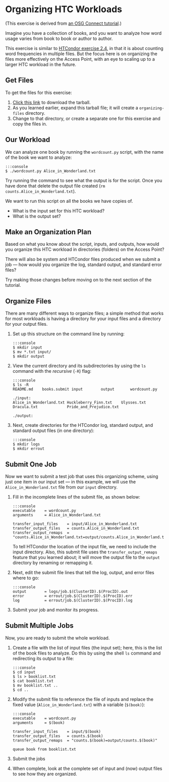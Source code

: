 # Organizing HTC Workloads

(This exercise is derived from [an OSG Connect tutorial](https://github.com/OSGConnect/tutorial-organizing).)

Imagine you have a collection of books,
and you want to analyze how word usage varies from book to book or author to author. 

This exercise is similar to [HTCondor exercise 2.4](../htcondor/part2-ex3-queue-from/),
in that it is about counting word frequencies in multiple files.
But the focus here is on organizing the files more effectively on the Access Point,
with an eye to scaling up to a larger HTC workload in the future.

## Get Files

To get the files for this exercise:

1.  [Click this link](files/osgus22-day4-ex11-organizing-files.tar.gz) to download the tarball.
1.  As you learned earlier, expand this tarball file; it will create a `organizing-files` directory.
1.  Change to that directory, or create a separate one for this exercise and copy the files in.

## Our Workload

We can analyze one book by running the `wordcount.py` script, with the 
name of the book we want to analyze: 

    :::console
    $ ./wordcount.py Alice_in_Wonderland.txt

Try running the command to see what the output is for the script.
Once you have done that delete the output file created (`rm counts.Alice_in_Wonderland.txt`).

We want to run this script on all the books we have copies of. 

*   What is the input set for this HTC workload?
*   What is the output set?

## Make an Organization Plan

Based on what you know about the script, inputs, and outputs,
how would you organize this HTC workload in directories (folders) on the Access Point?

There will also be system and HTCondor files produced when we submit a job&nbsp;&mdash;
how would you organize the log, standard output, and standard error files?

Try making those changes before moving on to the next section of the tutorial.

## Organize Files

There are many different ways to organize files;
a simple method that works for most workloads is having a directory for your input files
and a directory for your output files.

1.  Set up this structure on the command line by running: 

        :::console
        $ mkdir input
        $ mv *.txt input/
        $ mkdir output

2.  View the current directory and its subdirectories by using the `ls` command with the *recursive* (`-R`) flag:

        :::console
        $ ls -R
        README.md    books.submit input        output       wordcount.py

        ./input:
        Alice_in_Wonderland.txt Huckleberry_Finn.txt    Ulysses.txt
        Dracula.txt             Pride_and_Prejudice.txt

        ./output:

3.  Next, create directories for the HTCondor log, standard output, and standard output files (in one directory):

        :::console
        $ mkdir logs
        $ mkdir errout

## Submit One Job

Now we want to submit a test job that uses this organizing scheme,
using just one item in our input set&nbsp;&mdash;
in this example, we will use the `Alice_in_Wonderland.txt` file from our `input` directory.

1.  Fill in the incomplete lines of the submit file, as shown below:

        :::console
        executable    = wordcount.py
        arguments     = Alice_in_Wonderland.txt

        transfer_input_files    = input/Alice_in_Wonderland.txt
        transfer_output_files   = counts.Alice_in_Wonderland.txt
        transfer_output_remaps  = "counts.Alice_in_Wonderland.txt=output/counts.Alice_in_Wonderland.txt"

    To tell HTCondor the location of the input file, we need to include the input directory.
    Also, this submit file uses the `transfer_output_remaps` feature that you learned about;
    it will move the output file to the `output` directory by renaming or remapping it.

1.  Next, edit the submit file lines that tell the log, output, and error files where to go:

        :::console
        output        = logs/job.$(ClusterID).$(ProcID).out
        error         = errout/job.$(ClusterID).$(ProcID).err
        log           = errout/job.$(ClusterID).$(ProcID).log

1.  Submit your job and monitor its progress.

## Submit Multiple Jobs

Now, you are ready to submit the whole workload.

1.  Create a file with the list of input files (the input set);
    here, this is the list of the book files to analyze.
    Do this by using the shell `ls` command and redirecting its output to a file:

        :::console
        $ cd input
        $ ls > booklist.txt
        $ cat booklist.txt
        $ mv booklist.txt ..
        $ cd ..

1.  Modify the submit file to reference the file of inputs and replace the fixed value (`Alice_in_Wonderland.txt`) with a variable (`$(book)`):

        :::console
        executable    = wordcount.py
        arguments     = $(book)

        transfer_input_files    = input/$(book)
        transfer_output_files   = counts.$(book)
        transfer_output_remaps  = "counts.$(book)=output/counts.$(book)"

        queue book from booklist.txt

1.  Submit the jobs

1.  When complete, look at the complete set of input and (now) output files to see how they are organized.
